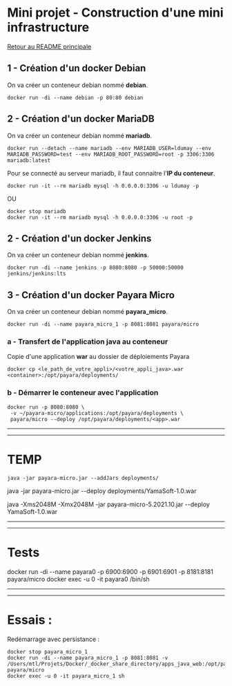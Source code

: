 # Mini projet - Construction d'une mini infrastructure

[Retour au README principale](../../)

## 1 - Création d'un docker Debian

On va créer un conteneur debian nommé **debian**.

```
docker run -di --name debian -p 80:80 debian
```

## 2 - Création d'un docker MariaDB

On va créer un conteneur debian nommé **mariadb**.

```
docker run --detach --name mariadb --env MARIADB_USER=ldumay --env MARIADB_PASSWORD=test --env MARIADB_ROOT_PASSWORD=root -p 3306:3306 mariadb:latest
```

Pour se connecté au serveur mariadb, il faut connaitre l'**IP du conteneur**.

```
docker run -it --rm mariadb mysql -h 0.0.0.0:3306 -u ldumay -p
```

OU

```
docker stop mariadb
docker run -it --rm mariadb mysql -h 0.0.0.0:3306 -u root -p
```

## 2 - Création d'un docker Jenkins

On va créer un conteneur debian nommé **jenkins**.

```
docker run -di --name jenkins -p 8080:8080 -p 50000:50000 jenkins/jenkins:lts
```

## 3 - Création d'un docker Payara Micro

On va créer un conteneur debian nommé **payara_micro**.

```
docker run -di --name payara_micro_1 -p 8081:8081 payara/micro
```

### a - Transfert de l'application java au conteneur

Copie d'une application **war** au dossier de déploiements Payara

```
docker cp <le_path_de_votre_appli>/<votre_appli_java>.war <container>:/opt/payara/deployments/
```

### b - Démarrer le conteneur avec l'application

```
docker run -p 8080:8080 \
 -v ~/payara-micro/applications:/opt/payara/deployments \
 payara/micro --deploy /opt/payara/deployments/<app>.war
```

---
---

# TEMP

```
java -jar payara-micro.jar --addJars deployments/
```

java -jar payara-micro.jar --deploy deployments/YamaSoft-1.0.war

java -Xms2048M -Xmx2048M -jar payara-micro-5.2021.10.jar --deploy YamaSoft-1.0.war

---
---

# Tests

docker run -di --name payara0 -p 6900:6900 -p 6901:6901 -p 8181:8181 payara/micro
docker exec -u 0 -it payara0 /bin/sh

---
---

# Essais :

Redémarrage avec persistance :

```
docker stop payara_micro_1
docker run -di --name payara_micro_1 -p 8081:8081 -v /Users/mtl/Projets/Docker/_docker_share_directory/apps_java_web:/opt/payara/deployments payara/micro
docker exec -u 0 -it payara_micro_1 sh 
```